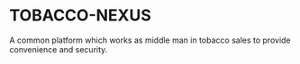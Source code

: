 # TOBACCO-NEXUS
 A common platform which works as middle man in tobacco sales to provide convenience and security.
